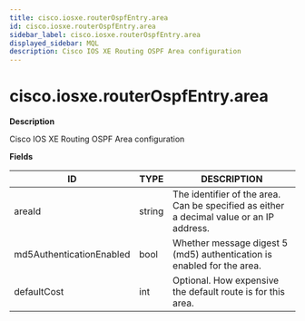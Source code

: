 ```yaml
---
title: cisco.iosxe.routerOspfEntry.area
id: cisco.iosxe.routerOspfEntry.area
sidebar_label: cisco.iosxe.routerOspfEntry.area
displayed_sidebar: MQL
description: Cisco IOS XE Routing OSPF Area configuration
---
```


# cisco.iosxe.routerOspfEntry.area

**Description**

Cisco IOS XE Routing OSPF Area configuration

**Fields**

| ID                       | TYPE   | DESCRIPTION                                                                              |
| ------------------------ | ------ | ---------------------------------------------------------------------------------------- |
| areaId                   | string | The identifier of the area. Can be specified as either a decimal value or an IP address. |
| md5AuthenticationEnabled | bool   | Whether message digest 5 (md5) authentication is enabled for the area.                   |
| defaultCost              | int    | Optional. How expensive the default route is for this area.                              |
